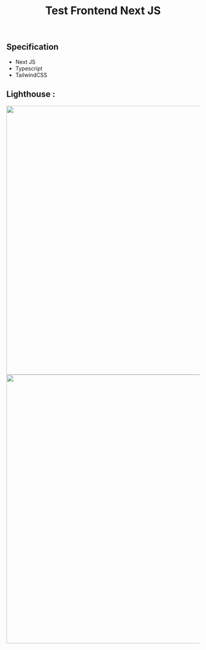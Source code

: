 <h1 align='center'>Test Frontend Next JS</h1><br/>

## Specification

- Next JS
- Typescript
- TailwindCSS

## Lighthouse :

   <image width="700" src="./images/1.png" />
   <image width="700" src="./images/2.png" />
